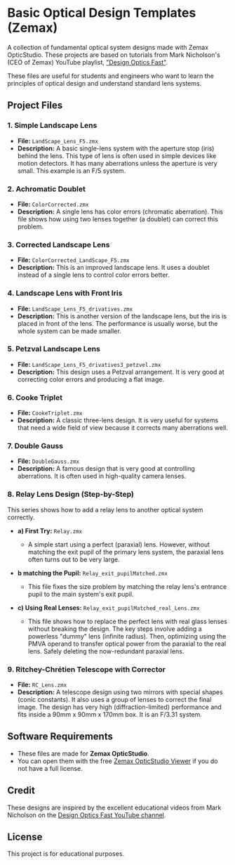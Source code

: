 # Basic Optical Design Templates (Zemax)

A collection of fundamental optical system designs made with Zemax OpticStudio. These projects are based on tutorials from Mark Nicholson's (CEO of Zemax) YouTube playlist, ["Design Optics Fast"](https://www.youtube.com/@DesignOpticsFast).

These files are useful for students and engineers who want to learn the principles of optical design and understand standard lens systems.

## Project Files

### 1. Simple Landscape Lens
*   **File:** `LandScape_Lens_F5.zmx`
*   **Description:** A basic single-lens system with the aperture stop (iris) behind the lens. This type of lens is often used in simple devices like motion detectors. It has many aberrations unless the aperture is very small. This example is an F/5 system.

### 2. Achromatic Doublet
*   **File:** `ColorCorrected.zmx`
*   **Description:** A single lens has color errors (chromatic aberration). This file shows how using two lenses together (a doublet) can correct this problem.

### 3. Corrected Landscape Lens
*   **File:** `ColorCorrected_LandScape_F5.zmx`
*   **Description:** This is an improved landscape lens. It uses a doublet instead of a single lens to control color errors better.

### 4. Landscape Lens with Front Iris
*   **File:** `LandScape_Lens_F5_drivatives.zmx`
*   **Description:** This is another version of the landscape lens, but the iris is placed in front of the lens. The performance is usually worse, but the whole system can be made smaller.

### 5. Petzval Landscape Lens
*   **File:** `LandScape_Lens_F5_drivatives3_petzvel.zmx`
*   **Description:** This design uses a Petzval arrangement. It is very good at correcting color errors and producing a flat image.

### 6. Cooke Triplet
*   **File:** `CookeTriplet.zmx`
*   **Description:** A classic three-lens design. It is very useful for systems that need a wide field of view because it corrects many aberrations well.

### 7. Double Gauss
*   **File:** `DoubleGauss.zmx`
*   **Description:** A famous design that is very good at controlling aberrations. It is often used in high-quality camera lenses.

### 8. Relay Lens Design (Step-by-Step)
This series shows how to add a relay lens to another optical system correctly.

*   **a) First Try:** `Relay.zmx`
    *   A simple start using a perfect (paraxial) lens. However, without matching the exit pupil of the primary lens system, the paraxial lens often turns out to be very large.

*   **b matching the Pupil:** `Relay_exit_pupilMatched.zmx`
    *   This file fixes the size problem by matching the relay lens's entrance pupil to the main system's exit pupil.

*   **c) Using Real Lenses:** `Relay_exit_pupilMatched_real_Lens.zmx`
    *   This file shows how to replace the perfect lens with real glass lenses without breaking the design. The key steps involve adding a powerless "dummy" lens (infinite radius). Then, optimizing using the PMVA operand to transfer optical power from the paraxial to the real lens. Safely deleting the now-redundant paraxial lens.

### 9. Ritchey-Chrétien Telescope with Corrector
*   **File:** `RC_Lens.zmx`
*   **Description:** A telescope design using two mirrors with special shapes (conic constants). It also uses a group of lenses to correct the final image. The design has very high (diffraction-limited) performance and fits inside a 90mm x 90mm x 170mm box. It is an F/3.31 system.

## Software Requirements

*   These files are made for **Zemax OpticStudio**.
*   You can open them with the free [Zemax OpticStudio Viewer](https://www.zemax.com/pages/opticstudio-viewer) if you do not have a full license.

## Credit

These designs are inspired by the excellent educational videos from Mark Nicholson on the [Design Optics Fast YouTube channel](https://www.youtube.com/@DesignOpticsFast).

## License

This project is for educational purposes.
